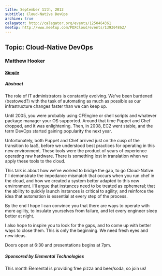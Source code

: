```yaml
---
title: September 11th, 2013
subtitle: Cloud-Native DevOps
archive: true
calagator: http://calagator.org/events/1250464361
meetup: http://www.meetup.com/PDXCloud/events/139304862/
---
```


## Topic: Cloud-Native DevOps
### Matthew Hooker
#### [Simple](http://simple.com/)

##### Abstract

The role of IT administrators is constantly evolving. We've been burdened
(bestowed?) with the task of automating as much as possible as our
infrastructure changes faster than we can keep up.

Until 2005, you were probably using CFEngine or shell scripts and whatever
package manager your OS supported. Around that time Puppet and Chef dropped, and
it was enlightening. Then, in 2008, EC2 went stable, and the term DevOps started
gaining popularity the next year.

Unfortunately, both Puppet and Chef arrived just on the cusp of the
transition to IaaS, before we understood best practices for operating in this
new environment. These tools were the product of years of experience operating
raw hardware. There is something lost in translation when we apply these tools
to the cloud.

This talk is about how we've worked to bridge the gap, to go
Cloud-Native. I'll demonstrate the impedance mismatch that occurs when you run
chef in the cloud, and how we created a system better adapted to this new
environment. I'll argue that instances need to be treated as ephemeral; that the
ability to quickly launch instances is critical to agility; and reinforce the
idea that automation is essential at every step of the process.

By the end I hope I can convince you that there are ways to operate with
more agility, to insulate yourselves from failure, and let every engineer sleep
better at night.

I also hope to inspire you to look for the gaps, and to come up with better
ways to close them. This is only the beginning. We need fresh eyes and new
ideas.

Doors open at 6:30 and presentations begins at 7pm.

##### Sponsored by Elemental Technologies

This month Elemental is providing free pizza and beer/soda, so join us!
